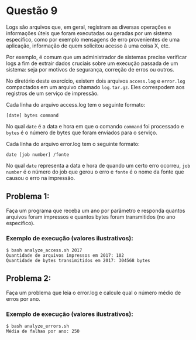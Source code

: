 # Questão 9
Logs são arquivos que, em geral, registram as diversas operações e informações úteis  que foram executadas ou geradas por um sistema específico, como por exemplo mensagens de erro provenientes de uma aplicação, informação de quem solicitou acesso à uma coisa X, etc.

Por exemplo, é comum que um administrador de sistemas precise verificar logs a fim de extrair dados cruciais sobre um execução passada de um sistema: seja por motivos de segurança, correção de erros ou outros.

No diretório deste exercício, existem dois arquivos ```access.log``` e ```error.log``` compactados em um arquivo chamado ```log.tar.gz```. Eles correspodem aos registros de um serviço de impressão.

Cada linha do arquivo access.log tem o seguinte formato:

```[date] bytes command```

No qual ```date``` é a data e hora em que o comando ```command``` foi processado e ```bytes``` é o número de bytes que foram enviados para o serviço.

Cada linha do arquivo error.log tem o seguinte formato:

```date [job number] /fonte```

No qual ```date``` representa a data e hora de quando um certo erro ocorreu, ```job number``` é o número do job que gerou o erro e ```fonte``` é o nome da fonte que causou o erro na impressão.

## Problema 1:
Faça um programa que receba um ano por parâmetro e responda quantos arquivos foram impressos e quantos bytes foram transmitidos (no ano específico).

### Exemplo de execução (valores ilustrativos):
```
$ bash analyze_access.sh 2017
Quantidade de arquivos impressos em 2017: 102
Quantidade de bytes transimitidos em 2017: 304568 bytes
```

## Problema 2:
Faça um problema que leia o error.log e calcule qual o número médio de erros por ano.

### Exemplo de execução (valores ilustrativos):
```
$ bash analyze_errors.sh
Média de falhas por ano: 250
```
